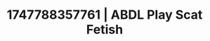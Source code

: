 ---
categories:
- Fantasy lover
- Sneaker fetish
- Lingerie worship
- Tan line fetish
- Pov blowjob
image: /assets/images/1747788357761.jpg
layout: post
seo:
  description: Featured content with high-quality ABDL Play, Scat Fetish. HD images
    available.
  keywords: ABDL Play, Scat Fetish
  og_image: /assets/images/1747788357761.jpg
  schema_type: VisualArtwork
tags:
- ABDL Play
- '#1747788357761'
- Scat Fetish
title: 1747788357761 | ABDL Play Scat Fetish
---